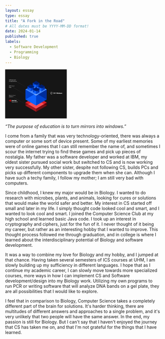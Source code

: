```yaml
---
layout: essay
type: essay
title: "A Fork in the Road"
# All dates must be YYYY-MM-DD format!
date: 2024-01-14
published: true
labels:
  - Software Development
  - Programming
  - Biology
---
```


<img width="200px" class="rounded float-start pe-4" src="../img/ibm.jpg">

*“The purpose of education is to turn mirrors into windows.”*

I come from a family that was very technology-oriented, there was always a computer or some sort of device present. Some of my earliest memories were of online games that I can still remember the name of, and sometimes I scour the internet trying to find these games and pick up pieces of nostalgia. My father was a software developer and worked at IBM, my oldest sister pursued social work but switched to CS and is now working very successfully. My other sister, despite not following CS, builds PCs and picks up different components to upgrade them when she can. Although I have such a techy family, I follow my mother; I am still very bad with computers. 

Since childhood, I knew my major would be in Biology. I wanted to do research with microbes, plants, and animals, looking for cures or solutions that would make the world safer and better. My interest in CS started off small and later in my life. I simply thought code looked cool and smart, and I wanted to look cool and smart. I joined the Computer Science Club at my high school and learned basic Java code. I took up an interest in cryptography and ciphers, just for the fun of it. I never thought of it being my career, but rather as an interesting hobby that I wanted to improve. This thought process followed me through graduation, and in college is where I learned about the interdisciplinary potential of Biology and software development.

It was a way to combine my love for Biology and my hobby, and I jumped at that chance. Having taken several semesters of ICS courses at UHM, I am slowly building up my sufficiency in different languages. I hope that as I continue my academic career, I can slowly move towards more specialized courses, more ways in how I can implement CS and Software development/design into my Biology work. Utilizing my own programs to run PCR or writing software that will analyze DNA bands on a gel plate, they are all possibilities that I would like to explore.

I feel that in comparison to Biology, Computer Science takes a completely different part of the brain for solutions. It's harder thinking, there are multitudes of different answers and approaches to a single problem, and it's very unlikely that two people will have the same answer. In the end, my passion is still for Biology. But I can't say that I haven't enjoyed the journey that CS has taken me on, and that I'm not grateful for the things that I have learned. 
 
